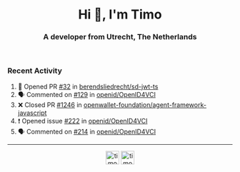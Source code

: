 <h1 align="center">Hi 👋, I'm Timo</h1>
<h3 align="center">A developer from Utrecht, The Netherlands</h3>
<br/>
<!-- https://github.com/rahuldkjain/github-profile-readme-generator --!>

<!--  <p align="left"><img src="https://github-readme-stats.vercel.app/api?username=timoglastra&show_icons=true&count_private=true&" alt="timoglastra" /></p> --!>

<!--
Github language stats
<p align="left"><img src="https://github-readme-stats.vercel.app/api/top-langs/?username=timoglastra&layout=compact" alt="timoglastra" /><p>
-->

<!-- Codestats language stats -->
<!-- <p align="left"><img src="https://codestats-readme.vercel.app/api/top-langs/?username=timoglastra&layout=compact&language_count=12" alt="timoglastra" /><p>    --!>
  
<h3>Recent Activity</h3>

<!--START_SECTION:activity-->
1. 💪 Opened PR [#32](https://github.com/berendsliedrecht/sd-jwt-ts/pull/32) in [berendsliedrecht/sd-jwt-ts](https://github.com/berendsliedrecht/sd-jwt-ts)
2. 🗣 Commented on [#129](https://github.com/openid/OpenID4VCI/issues/129#issuecomment-1899755225) in [openid/OpenID4VCI](https://github.com/openid/OpenID4VCI)
3. ❌ Closed PR [#1246](https://github.com/openwallet-foundation/agent-framework-javascript/pull/1246) in [openwallet-foundation/agent-framework-javascript](https://github.com/openwallet-foundation/agent-framework-javascript)
4. ❗ Opened issue [#222](https://github.com/openid/OpenID4VCI/issues/222) in [openid/OpenID4VCI](https://github.com/openid/OpenID4VCI)
5. 🗣 Commented on [#214](https://github.com/openid/OpenID4VCI/issues/214#issuecomment-1899614926) in [openid/OpenID4VCI](https://github.com/openid/OpenID4VCI)
<!--END_SECTION:activity-->

---

<p align="center">
<a href="https://twitter.com/timoglastra" target="blank"><img align="center" src="https://cdn.jsdelivr.net/npm/simple-icons@3.0.1/icons/twitter.svg" alt="timoglastra" height="30" width="30" /></a>
<a href="https://linkedin.com/in/timoglastra" target="blank"><img align="center" src="https://cdn.jsdelivr.net/npm/simple-icons@3.0.1/icons/linkedin.svg" alt="timoglastra" height="30" width="30" /></a>
</p>



